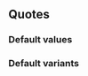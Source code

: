 ## Quotes

<!-- <values.quotes> -->
### Default values

<!-- </values.quotes> -->

<!-- <variants.quotes> -->
### Default variants

<!-- </variants.quotes> -->
